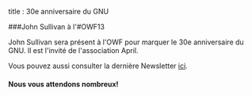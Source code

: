 title : 30e anniversaire du GNU

###John Sullivan à l'#OWF13

John Sullivan sera présent à l'OWF pour marquer le 30e anniversaire du GNU. Il est l'invité de l'association April.


Vous pouvez aussi consulter la dernière Newsletter [ici](/en/news/30th-gnu/).


#### Nous vous attendons nombreux!
